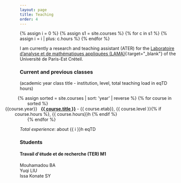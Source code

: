 ```yaml
---
layout: page
title: Teaching
order: 4
---
```

{% assign i = 0 %}
{% assign s1 = site.courses %}
{% for c in s1 %}
    {% assign i = i | plus: c.hours %}
{% endfor %}



I am currently a research and teaching assistant (ATER) for the [Laboratoire d’analyse et de mathématiques appliquées (LAMA)](https://lama.u-pem.fr/){:target="\_blank"} of the Université de Paris-Est Créteil.



### Current and previous classes

(academic year  class title - institution, level, total teaching load in eqTD hours)

<ul style="list-style: none;
   margin-left: 10;
   padding-left: 1em;
   text-indent: -2.2em;">
  {% assign sorted = site.courses | sort: 'year' | reverse %}
  {% for course in sorted %}
    <li style="margin-left: -40px;">
      {{course.year}} &nbsp; <a href="{{ course.url }}"><b>{{ course.title }}</b></a>
      - {{ course.etab}}, {{ course.level }}{% if course.hours %}, {{ course.hours}}h {% endif %}
    </li>
  {% endfor %}
</ul>


_Total experience_: about {{ i }}h eqTD

### Students

#### Travail d'étude et de recherche (TER) M1

Mouhamadou BA <br/>
Yuqi LIU <br/>
Issa Konate SY <br/>
